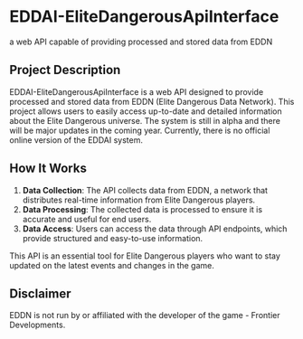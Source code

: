 # EDDAI-EliteDangerousApiInterface
a web API capable of providing processed and stored data from EDDN

## Project Description

EDDAI-EliteDangerousApiInterface is a web API designed to provide processed and stored data from EDDN (Elite Dangerous Data Network). This project allows users to easily access up-to-date and detailed information about the Elite Dangerous universe. The system is still in alpha and there will be major updates in the coming year. Currently, there is no official online version of the EDDAI system.

## How It Works

1. **Data Collection**: The API collects data from EDDN, a network that distributes real-time information from Elite Dangerous players.
2. **Data Processing**: The collected data is processed to ensure it is accurate and useful for end users.
3. **Data Access**: Users can access the data through API endpoints, which provide structured and easy-to-use information.

This API is an essential tool for Elite Dangerous players who want to stay updated on the latest events and changes in the game.

## Disclaimer

EDDN is not run by or affiliated with the developer of the game - Frontier Developments.